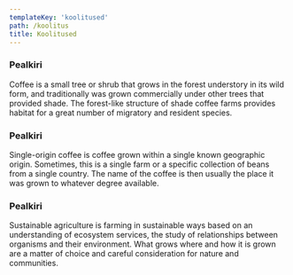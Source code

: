 ```yaml
---
templateKey: 'koolitused'
path: /koolitus
title: Koolitused
---
```

### Pealkiri
Coffee is a small tree or shrub that grows in the forest understory in its wild form, and traditionally was grown commercially under other trees that provided shade. The forest-like structure of shade coffee farms provides habitat for a great number of migratory and resident species.

### Pealkiri
Single-origin coffee is coffee grown within a single known geographic origin. Sometimes, this is a single farm or a specific collection of beans from a single country. The name of the coffee is then usually the place it was grown to whatever degree available.

### Pealkiri
Sustainable agriculture is farming in sustainable ways based on an understanding of ecosystem services, the study of relationships between organisms and their environment. What grows where and how it is grown are a matter of choice and careful consideration for nature and communities.